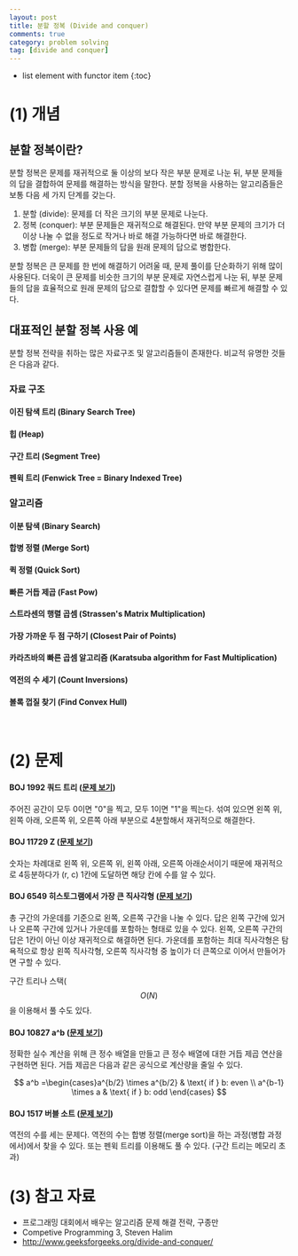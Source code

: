 ```yaml
---
layout: post
title: 분할 정복 (Divide and conquer)
comments: true
category: problem solving
tag: [divide and conquer]
---
```


* list element with functor item
{:toc}
# (1) 개념



## 분할 정복이란?

분할 정복은 문제를 재귀적으로 둘 이상의 보다 작은 부분 문제로 나눈 뒤, 부분 문제들의 답을 결합하여 문제를 해결하는 방식을 말한다. 분할 정복을 사용하는 알고리즘들은 보통 다음 세 가지 단계를 갖는다.

1. 분할 (divide): 문제를 더 작은 크기의 부분 문제로 나눈다.
2. 정복 (conquer): 부분 문제들은 재귀적으로 해결된다. 만약 부분 문제의 크기가 더 이상 나눌 수 없을 정도로 작거나 바로 해결 가능하다면 바로 해결한다.
3. 병합 (merge): 부분 문제들의 답을 원래 문제의 답으로 병합한다.

분할 정복은 큰 문제를 한 번에 해결하기 어려울 때, 문제 풀이를 단순화하기 위해 많이 사용된다. 더욱이 큰 문제를 비슷한 크기의 부분 문제로 자연스럽게 나눈 뒤, 부분 문제들의 답을 효율적으로 원래 문제의 답으로 결합할 수 있다면 문제를 빠르게 해결할 수 있다.



## 대표적인 분할 정복 사용 예

분할 정복 전략을 취하는 많은 자료구조 및 알고리즘들이 존재한다. 비교적 유명한 것들은 다음과 같다.

### 자료 구조

#### 이진 탐색 트리 (Binary Search Tree)

#### 힙 (Heap)

#### 구간 트리 (Segment Tree)
#### 펜윅 트리 (Fenwick Tree = Binary Indexed Tree)

### 알고리즘

#### 이분 탐색 (Binary Search)
#### 합병 정렬 (Merge Sort)
#### 퀵 정렬 (Quick Sort)
#### 빠른 거듭 제곱 (Fast Pow)
#### 스트라센의 행렬 곱셈 (Strassen's Matrix Multiplication)
#### 가장 가까운 두 점 구하기 (Closest Pair of Points)
#### 카라츠바의 빠른 곱셈 알고리즘 (Karatsuba algorithm for Fast Multiplication)
#### 역전의 수 세기 (Count Inversions)
#### 볼록 껍질 찾기 (Find Convex Hull)

<br>

# (2) 문제

#### BOJ 1992 쿼드 트리 ([문제 보기](https://www.acmicpc.net/problem/1992))

주어진 공간이 모두 0이면 "0"을 찍고, 모두 1이면 "1"을 찍는다. 섞여 있으면 왼쪽 위, 왼쪽 아래, 오른쪽 위, 오른쪽 아래 부분으로 4분할해서 재귀적으로 해결한다. 

#### BOJ 11729 Z ([문제 보기](https://www.acmicpc.net/problem/11729))

숫자는 차례대로 왼쪽 위, 오른쪽 위, 왼쪽 아래, 오른쪽 아래순서이기 때문에 재귀적으로 4등분하다가 (r, c) 1칸에 도달하면 해당 칸에 수를 알 수 있다.

#### BOJ 6549 히스토그램에서 가장 큰 직사각형 ([문제 보기](https://www.acmicpc.net/problem/6549))

총 구간의 가운데를 기준으로 왼쪽, 오른쪽 구간을 나눌 수 있다. 답은 왼쪽 구간에 있거나 오른쪽 구간에 있거나 가운데를 포함하는 형태로 있을 수 있다. 왼쪽, 오른쪽 구간의 답은 1칸이 아닌 이상 재귀적으로 해결하면 된다. 가운데를 포함하는 최대 직사각형은 탐욕적으로 항상 왼쪽 직사각형, 오른쪽 직사각형 중 높이가 더 큰쪽으로 이어서 만들어가면 구할 수 있다.

구간 트리나 스택($$O(N)$$을 이용해서 풀 수도 있다.

#### BOJ 10827 a^b ([문제 보기](https://www.acmicpc.net/problem/10827))

정확한 실수 계산을 위해 큰 정수 배열을 만들고 큰 정수 배열에 대한 거듭 제곱 연산을 구현하면 된다. 거듭 제곱은 다음과 같은 공식으로 계산량을 줄일 수 있다.

$$ a^b =\begin{cases}a^{b/2} \times a^{b/2} & \text{ if } b: even \\ a^{b-1} \times a & \text{ if } b: odd \end{cases} $$ 

#### BOJ 1517 버블 소트 ([문제 보기](https://www.acmicpc.net/problem/1517))

역전의 수를 세는 문제다. 역전의 수는 합병 정렬(merge sort)을 하는 과정(병합 과정에서)에서 찾을 수 있다. 또는 펜윅 트리를 이용해도 풀 수 있다. (구간 트리는 메모리 초과)



# (3) 참고 자료

- 프로그래밍 대회에서 배우는 알고리즘 문제 해결 전략, 구종만
- Competive Programming 3, Steven Halim
- http://www.geeksforgeeks.org/divide-and-conquer/